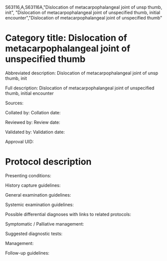 S63116,A,S63116A,"Dislocation of metacarpophalangeal joint of unsp thumb, init", "Dislocation of metacarpophalangeal joint of unspecified thumb, initial encounter","Dislocation of metacarpophalangeal joint of unspecified thumb"
# Category title: Dislocation of metacarpophalangeal joint of unspecified thumb

Abbreviated description: Dislocation of metacarpophalangeal joint of unsp thumb, init

Full description: Dislocation of metacarpophalangeal joint of unspecified thumb, initial encounter

Sources:

Collated by:
Collation date:

Reviewed by:
Review date:

Validated by:
Validation date:

Approval UID:

# Protocol description

Presenting conditions:

History capture guidelines:

General examination guidelines:

Systemic examination guidelines:

Possible differential diagnoses with links to related protocols:

Symptomatic / Palliative management:

Suggested diagnostic tests:

Management:

Follow-up guidelines:
